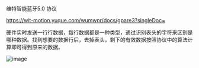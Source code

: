维特智能蓝牙5.0 协议

https://wit-motion.yuque.com/wumwnr/docs/gpare3?singleDoc=

硬件实时发送一行行数据，每行数据都是一种类型，通过识别表头的字符来区别是哪种数据。找到想要的数据行后，去掉表头，剩下的有效数据按照协议中的算法计算即可得到原来的数据。

![image](https://github.com/user-attachments/assets/585f54cc-e63c-4b3b-9e77-fd02a39de0e8)

